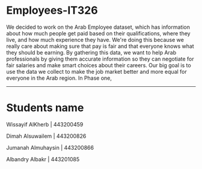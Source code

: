 # Employees-IT326

  We decided to work on the Arab Employee dataset, which has information about how much people get paid based on their qualifications, where they live, and how much experience they have. We're doing this because we really care about making sure that pay is fair and that everyone knows what they should be earning. By gathering this data, we want to help Arab professionals by giving them accurate information so they can negotiate for fair salaries and make smart choices about their careers. Our big goal is to use the data we collect to make the job market better and more equal for everyone in the Arab region.
  In Phase one, 

----------------------------------------------------------

# Students name 
Wissayif AlKherb | 443200459

Dimah Alsuwailem | 443200826

Jumanah Almuhaysin | 443200866

Albandry Albakr | 443201085
